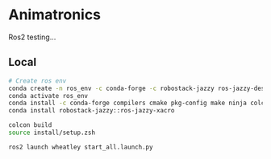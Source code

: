 # Animatronics

Ros2 testing...

## Local

```bash
# Create ros env
conda create -n ros_env -c conda-forge -c robostack-jazzy ros-jazzy-desktop
conda activate ros_env
conda install -c conda-forge compilers cmake pkg-config make ninja colcon-common-extensions catkin_tools rosdep
conda install robostack-jazzy::ros-jazzy-xacro
```

```bash
colcon build
source install/setup.zsh

ros2 launch wheatley start_all.launch.py
```
